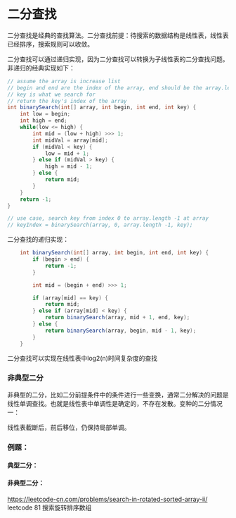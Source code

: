 # 二分查找

二分查找是经典的查找算法。二分查找前提：待搜索的数据结构是线性表，线性表已经排序，搜索规则可以收敛。

二分查找可以通过递归实现，因为二分查找可以转换为子线性表的二分查找问题。非递归的经典实现如下：

```java
// assume the array is increase list
// begin and end are the index of the array, end should be the array.length - 1
// key is what we search for
// return the key's index of the array
int binarySearch(int[] array, int begin, int end, int key) {
    int low = begin;
    int high = end;
    while(low <= high) {
        int mid = (low + high) >>> 1;
        int midVal = array[mid];
        if (midVal < key) {
            low = mid + 1;
        } else if (midVal > key) {
            high = mid - 1;
        } else {
            return mid;
        }
    }
    return -1;
}

// use case, search key from index 0 to array.length -1 at array
// keyIndex = binarySearch(array, 0, array.length -1, key);
```

二分查找的递归实现：

```java
    int binarySearch(int[] array, int begin, int end, int key) {       
        if (begin > end) {
            return -1;
        }

        int mid = (begin + end) >>> 1;

        if (array[mid] == key) {
            return mid;
        } else if (array[mid] < key) {
            return binarySearch(array, mid + 1, end, key);
        } else {
            return binarySearch(array, begin, mid - 1, key);
        }
    }
```

二分查找可以实现在线性表中log2(n)时间复杂度的查找

### 非典型二分

非典型的二分，比如二分前提条件中的条件进行一些变换，通常二分解决的问题是线性单调查找。也就是线性表中单调性是确定的，不存在发散。变种的二分情况一：

线性表截断后，前后移位，仍保持局部单调。

### 例题：

#### 典型二分：



#### 非典型二分：

https://leetcode-cn.com/problems/search-in-rotated-sorted-array-ii/ leetcode 81 搜索旋转排序数组

